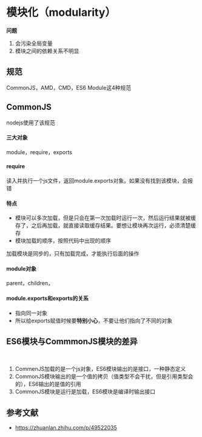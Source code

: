 # 模块化（modularity）



**问题**

1. 会污染全局变量
2. 模块之间的依赖关系不明显

## 规范

CommonJS，AMD，CMD，ES6 Module这4种规范

## CommonJS

nodejs使用了该规范

#### 三大对象

module，require，exports



#### require

读入并执行一个js文件，返回module.exports对象。如果没有找到该模块，会报错

#### 特点

- 模块可以多次加载，但是只会在第一次加载时运行一次，然后运行结果就被缓存了，之后再加载，就直接读取缓存结果。要想让模块再次运行，必须清楚缓存
- 模块加载的顺序，按照代码中出现的顺序



加载模块是同步的，只有加载完成，才能执行后面的操作



#### module对象

parent，children，



#### module.exports和exports的关系

- 指向同一对象
- 所以给exports赋值时候要**特别小心**，不要让他们指向了不同的对象







## ES6模块与CommmonJS模块的差异

​	

1. CommenJS加载的是一个js对象，ES6模块输出的是接口，一种静态定义
2. CommonJS模块输出的是一个值的拷贝（值类型不会干扰，但是引用类型会的），ES6输出的是值的引用
3. CommonJS模块是运行是加载，ES6模块是编译时输出接口





## 参考文献

- https://zhuanlan.zhihu.com/p/49522035